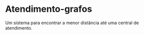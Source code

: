 # Atendimento-grafos



 Um sistema para encontrar a menor distância até uma central de atendimento.
